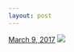 ```yaml
---
layout: post
---
```


<p>
  <time><a href="/612">March 9, 2017</a></time>
  <a href="/612"><img src="{{ site.assets_url }}/612-480.jpg" srcset="{{ site.assets_url }}/612-240.jpg 240w, {{ site.assets_url }}/612-480.jpg 480w, {{ site.assets_url }}/612-720.jpg 720w, {{ site.assets_url }}/612-960.jpg 960w" sizes="(min-width: 700px) 50vw, calc(100vw - 2rem)" /></a>
</p>
